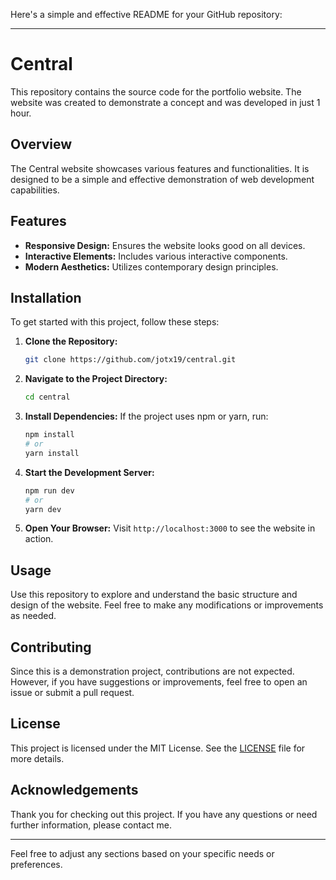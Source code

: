Here's a simple and effective README for your GitHub repository:

---

# Central

This repository contains the source code for the portfolio website. The website was created to demonstrate a concept and was developed in just 1 hour.

## Overview

The Central website showcases various features and functionalities. It is designed to be a simple and effective demonstration of web development capabilities.

## Features

- **Responsive Design:** Ensures the website looks good on all devices.
- **Interactive Elements:** Includes various interactive components.
- **Modern Aesthetics:** Utilizes contemporary design principles.

## Installation

To get started with this project, follow these steps:

1. **Clone the Repository:**
   ```sh
   git clone https://github.com/jotx19/central.git
   ```

2. **Navigate to the Project Directory:**
   ```sh
   cd central
   ```

3. **Install Dependencies:**
   If the project uses npm or yarn, run:
   ```sh
   npm install
   # or
   yarn install
   ```

4. **Start the Development Server:**
   ```sh
   npm run dev
   # or
   yarn dev
   ```

5. **Open Your Browser:**
   Visit `http://localhost:3000` to see the website in action.

## Usage

Use this repository to explore and understand the basic structure and design of the website. Feel free to make any modifications or improvements as needed.

## Contributing

Since this is a demonstration project, contributions are not expected. However, if you have suggestions or improvements, feel free to open an issue or submit a pull request.

## License

This project is licensed under the MIT License. See the [LICENSE](LICENSE) file for more details.

## Acknowledgements

Thank you for checking out this project. If you have any questions or need further information, please contact me.

---

Feel free to adjust any sections based on your specific needs or preferences.
